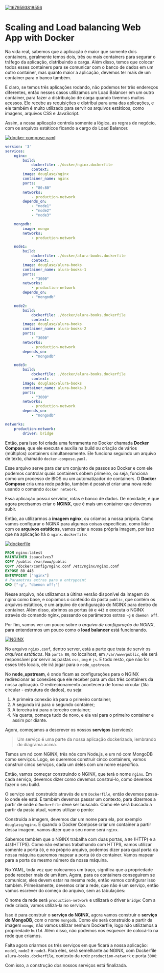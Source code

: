 <a href="https://github.com/IsaacAlves7/scaling-and-load-balancing-webapp">

![1679593818556](https://user-images.githubusercontent.com/61624336/230903035-222d7763-61d5-4d90-bf41-5a741d016d21.jpg)

</a>

# Scaling and Load balancing Web App with Docker
Na vida real, sabemos que a aplicação é maior que somente dois containers, geralmente temos dois, três ou mais containers para segurar o tráfego da aplicação, distribuindo a carga. Além disso, temos que colocar todos esses containers para se comunicar com o banco de dados em um outro container, mas quanto maior a aplicação, devemos ter mais de um container para o banco também.

E claro, se temos três aplicações rodando, não podemos ter três endereços diferentes, então nesses casos utilizamos um Load Balancer em um outro container, para fazer a distribuição de carga quando tivermos muitos acessos. Ele recebe as requisições e distribui para uma das aplicações, e ele também é muito utilizado para servir os arquivos estáticos, como imagens, arquivos CSS e JavaScript.

Assim, a nossa aplicação controla somente a lógica, as regras de negócio, com os arquivos estáticos ficando a cargo do Load Balancer.

[![docker-compose.yaml](https://img.shields.io/badge/-docker--compose.yaml-pink?style=social&logo=docker&logoColor=magenta)](#)

```yaml
version: '3'
services:
    nginx:
        build:
            dockerfile: ./docker/nginx.dockerfile
            context: .
        image: douglasq/nginx
        container_name: nginx
        ports:
            - "80:80"
        networks: 
            - production-network
        depends_on: 
            - "node1"
            - "node2"
            - "node3"

    mongodb:
        image: mongo
        networks: 
            - production-network

    node1:
        build:
            dockerfile: ./docker/alura-books.dockerfile
            context: .
        image: douglasq/alura-books
        container_name: alura-books-1
        ports:
            - "3000"
        networks: 
            - production-network
        depends_on:
            - "mongodb"

    node2:
        build:
            dockerfile: ./docker/alura-books.dockerfile
            context: .
        image: douglasq/alura-books
        container_name: alura-books-2
        ports:
            - "3000"
        networks: 
            - production-network
        depends_on:
            - "mongodb"

    node3:
        build:
            dockerfile: ./docker/alura-books.dockerfile
            context: .
        image: douglasq/alura-books
        container_name: alura-books-3
        ports:
            - "3000"
        networks: 
            - production-network
        depends_on:
            - "mongodb"

networks:
    production-network:
        driver: bridge
```


Então, para isso foi criada uma ferramenta no Docker chamada **Docker Compose**, que ele executa e auxilia na build ou criação de vários (múltiplos) containers simultaneamente. Ele funciona seguindo um arquivo de texto, chamado `docker-compose.yaml`.

Esse arquivo serve para dar um conjunto de passos ao Docker e com ele podemos controlar quais containers sobem primeiro, ou seja, funciona como um processo de BIOS ou um automatizador de containers. O **Docker Compose** cria uma rede padrão, também é possível criar uma nova rede usando o comando `docker network`.

Essa aplicação possui servidor, rotas e banco de dados. De novidade, é que agora precisamos criar o **NGINX**, que é mais um container que devemos subir.

Então, ao utilizarmos a **imagem nginx**, ou criamos a nossa própria. Como vamos configurar o NGINX para algumas coisas específicas, como lidar com os **arquivos estáticos**, vamos criar a nossa própria imagem, por isso que na aplicação há o `nginx.dockerfile`:

[![dockerfile](https://img.shields.io/badge/-nginx.dockerfile-blue?style=social&logo=docker&logoColor=blue)](#)

```dockerfile
FROM nginx:latest
MAINTAINER isaacalves7
COPY /public /var/www/public
COPY /docker/config/nginx.conf /etc/nginx/nginx.conf
EXPOSE 80 443
ENTRYPOINT ["nginx"]
# Parametros extras para o entrypoint
CMD ["-g", "daemon off;"]
```

Nesse arquivo, nós utilizamos a última versão disponível da imagem do nginx como base, e copiamos o conteúdo da pasta `public`, que contém os arquivos estáticos, e um arquivo de configuração do NGINX para dentro do container. Além disso, abrimos as portas `80` e `443` e executa o NGINX através do comando nginx, passando os parâmetros extras `-g` e `daemon off`.

Por fim, vamos ver um pouco sobre o *arquivo de configuração do NGINX*, para entendermos um pouco como o **load balancer** está funcionando.

[![NGINX](https://img.shields.io/badge/-nginx.conf-000000?style=social&logo=Nginx&logoColor=#009639)](#)

No arquivo `nginx.conf`, dentro server, está a parte que trata de servir os *arquivos estáticos*. Na `porta 80`, no localhost, em `/var/www/public`, ele será responsável por servir as pastas `css`, `img` e `js`. E todo resto, que não for esses três locais, ele irá jogar para o `node_upstream`.

No **node_upstream**, é onde ficam as configurações para o NGINX redirecionar as conexões que ele receber para um dos três containers da nossa aplicação. O redirecionamento acontecerá de forma circular (fila circular - estrutura de dados), ou seja: 

1. A primeira conexão irá para o primeiro container;
2. A segunda irá para o segundo container; 
3. A terceira irá para o terceiro container; 
4. Na quarta, começa tudo de novo, e ela vai para o primeiro container e assim por diante.

Agora, começamos a descrever os nossos **serviços** (services):

> Um serviço é uma parte da nossa aplicação dockerizada, lembrando do diagrama acima.

Temos um nó com NGINX, três nós com Node.js, e um nó com MongoDB como serviços. Logo, se queremos construir cinco containers, vamos construir cinco serviços, cada um deles com um nome específico.

Então, vamos começar construindo o NGINX, que terá o nome `nginx`. Em cada serviço, devemos dizer como devemos construí-lo, como devemos fazer o seu build.

O serviço será construído através de um `Dockerfile`, então devemos passá-lo onde ele está. E também devemos passar um contexto, para dizermos a partir de onde o `Dockerfile` deve ser buscado. Como ele será buscado a partir da pasta atual, vamos utilizar o ponto:

Construída a imagem, devemos dar um nome para ela, por exemplo `douglasq/nginx`. E quando o Docker Compose criar um container a partir dessa imagem, vamos dizer que o seu nome será `nginx`.

Sabemos também que o NGINX trabalha com duas portas, a `80` (HTTP) e a `443`(HTTPS). Como não estamos trabalhando com HTTPS, vamos utilizar somente a porta `80`, e no próprio arquivo, podemos dizer para qual porta da nossa máquina queremos mapear a porta `80` do container. Vamos mapear para a porta de mesmo número da nossa máquina.

No YAML, toda vez que colocamos um traço, significa que a propriedade pode receber mais de um item. Agora, para os containers conseguirem se comunicar, eles devem estar na mesma rede, então vamos configurar isso também. Primeiramente, devemos criar a rede, que não é um serviço, então vamos escrever do começo do arquivo, sem as tabulações:

O nome da rede será `production-network` e utilizará o driver `bridge`: Com a rede criada, vamos utilizá-la no serviço.

Isso é para construir o **serviço do NGINX**, agora vamos construir o **serviço do MongoDB**, com o nome `mongodb`. Como ele será construído a partir da imagem `mongo`, não vamos utilizar nenhum Dockerfile, logo não utilizamos a propriedade `build`. Além disso, não podemos nos esquecer de colocá-lo na rede que criamos.

Falta agora criarmos os três serviços em que ficará a nossa aplicação: `node1`, `node2` e `node3`. Para eles, será semelhante ao NGINX, com Dockerfile `alura-books.dockerfile`, contexto da rede `production-network` e porta `3000`:

Com isso, a construção dos nossos serviços está finalizada.
